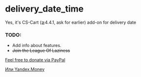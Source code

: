 # delivery_date_time
Yes, it's CS-Cart (≧4.4.1, ask for earlier) add-on for delivery date
### TODO:

* Add info about features.
* ~~Join the League Of Laziness~~

[Feel free to donate via PayPal](https://www.paypal.me/loogaru/15usd)

[Или Yandex.Money](http://yasobe.ru/na/loogaru)
